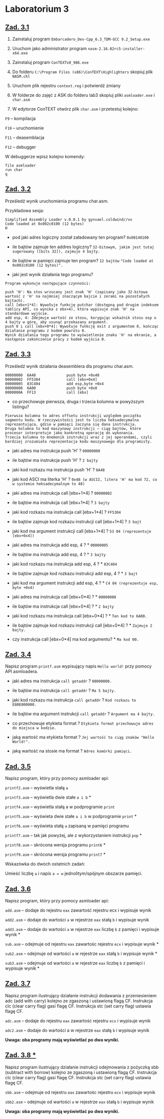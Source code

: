 # Laboratorium 3

## [Zad. 3.1]()

1. Zainstaluj program `Embarcadero_Dev-Cpp_6.3_TDM-GCC 9.2_Setup.exe`

2. Uruchom jako administrator program `nasm-2.16.02rc5-installer-x64.exe`

3. Zainstaluj program `ConTEXTv0_986.exe`

4. Do folderu `C:\Program Files (x86)\ConTEXT\Highlighters` skopiuj plik `NASM.chl`

5. Uruchom plik rejestru `context.reg` i potwierdź zmiany

6. W folderze do zajęć z ASK do folderu lab3 skopiuj pliki `asmloader.exe` i `char.asm`

7. W edytorze ConTEXT otwórz plik `char.asm` i przetestuj kolejno:

`F9`	–  kompilacja

`F10`	–  uruchomienie

`F11`	–  deasemblacja

`F12`	–  debugger

W debuggerze wpisz kolejno komendy:
```
file asmloader
run char
q
```
## [Zad. 3.2]()

Prześledź wynik uruchomienia programu char.asm. 

Przykładowa sesja: 
```
Simplified Assembly Loader v.0.0.1 by gynvael.coldwind//vx
Code loaded at 0x002c0100 (12 bytes)
H
```

- pod jaki adres logiczny został załadowany ten program? `0x00140100`

- ile bajtów zajmuje ten addres logiczny? `32-bitowym, jakim jest tutaj sugerowany ([bits 32]), zajmuje 4 bajty.`

- ile bajtów w pamięci zajmuje ten program?  `12 bajtów` `"Code loaded at 0x002c0100 (12 bytes)".` 

- jaki jest wynik działania tego programu?
```
Program wykonuje następujące czynności:

push 'H': Na stos wrzucany jest znak 'H' (zapisany jako 32-bitowa wartość z 'H' na najmniej znaczącym bajcie i zerami na pozostałych bajtach).
call [ebx+1*4]: Wywołuje funkcję putchar (dostępną pod drugim indeksem tablicy API, co wynika z ebx+4), która wypisuje znak 'H' na standardowe wyjście.
add esp, 4: Zdejmuje wartość ze stosu, korygując wskaźnik stosu esp o 4 bajty w górę, aby usunąć przekazany argument.
push 0 i call [ebx+0*4]: Wywołuje funkcję exit z argumentem 0, kończąc działanie programu z kodem powrotu 0.
Wynik działania tego programu to wyświetlenie znaku 'H' na ekranie, a następnie zakończenie pracy z kodem wyjścia 0.
```

## [Zad. 3.3]()

Prześledź wynik działania deasemblera dla programu char.asm.
```
00000000  6A48              push byte +0x48
00000002  FF5304            call [ebx+0x4]
00000005  83C404            add esp,byte +0x4
00000008  6A00              push byte +0x0
0000000A  FF13              call [ebx]
```

- co przechowuje pierwsza, druga i trzecia kolumna w powyższym listingu?
```
Pierwsza kolumna to adres offsetu instrukcji względem początku segmentu kodu. W rzeczywistości jest to liczba heksadecymalna reprezentująca, gdzie w pamięci zaczyna się dana instrukcja.
Druga kolumna to kod maszynowy instrukcji – ciąg bajtów, które procesor interpretuje jako konkretną operację do wykonania.
Trzecia kolumna to mnemonik instrukcji wraz z jej operandami, czyli bardziej zrozumiała reprezentacja kodu maszynowego dla programisty.
```

- jaki adres ma instrukcja push 'H' ? `00000000`

- ile bajtów ma instrukcja push 'H' ? `2 bajty`

- jaki kod rozkazu ma instrukcja push 'H' ? `6A48`

- jaki kod ASCI ma literka 'H' ? `0x48 (w ASCII, litera 'H' ma kod 72, co w systemie heksadecymalnym to 48)`


- jaki adres ma instrukcja call [ebx+1*4] ? `00000002`

- ile bajtów ma instrukcja call [ebx+1*4] ? `3 bajty`

- jaki kod rozkazu ma instrukcja call [ebx+1*4] ? `FF5304`
 
- ile bajtów zajmuje kod rozkazu instrukcji call [ebx+1*4] ? `3 bajt`

- jaki kod ma argument instrukcji call [ebx+1*4] ? `53 04 (reprezentuje [ebx+0x4])`


- jaki adres ma instrukcja add esp, 4 ? * `00000005`

- ile bajtów ma instrukcja add esp, 4 ? * `3 bajty`

- jaki kod rozkazu ma instrukcja add esp, 4 ? * `83C404`

- ile bajtów zajmuje kod rozkazu instrukcji add esp, 4 ? * `3 bajt`

- jaki kod ma argument instrukcji add esp, 4 ? * `C4 04 (reprezentuje esp, byte +0x4)`


- jaki adres ma instrukcja call [ebx+0*4] ? * `00000008`

- ile bajtów ma instrukcja call [ebx+0*4] ? * `2 bajty`

- jaki kod rozkazu ma instrukcja call [ebx+0*4] ? * `Ten kod to 6A00.`

- ile bajtów zajmuje kod rozkazu instrukcji call [ebx+0*4] ? * `Zajmuje 2 bajty.`

- czy instrukcja call [ebx+0*4] ma kod argumentu? * `Ma kod 00.`

## [Zad. 3.4]()

Napisz program `printf.asm` wypisujący napis `Hello world!` przy pomocy API asmloadera.

- jaki adres ma instrukcja `call getaddr` ? `00000000.`

- ile bajtów ma instrukcja `call getaddr` ? `Ma 5 bajty.`

- jaki kod rozkazu ma instrukcja `call getaddr` ? `Kod rozkazu to E80E000000.`

- ile bajtów ma argument instrukcji `call getaddr` ? `Argument ma 4 bajty.`


- co przechowuje etykieta format ? `Etykieta format przechowuje adres do miejsca w kodzie.`

- jaką wartość ma etykieta format ? `Jej wartość to ciąg znaków "Hello World!".`

- jaką wartość na stosie ma format ? `Adres komórki pamięci.`

## [Zad. 3.5]()

Napisz program, który przy pomocy asmloader api:

`printf2.asm` – wyświetla stałą `a`

`printf3.asm` – wyświetla dwie stałe `a i b` *

`printf4.asm` – wyświetla stałą a w podprogramie `print`

`printf5.asm` – wyświeta dwie stałe `a i b` w podprogramie `print` *

`printf6.asm` – wyświeta stałą `a` zapisaną w pamięci programu

`printf7.asm` – tak jak powyżej, ale z wykorzystaniem instrukcji `pop` *

`printf8.asm` – skrócona wersja programu `print6` *

`printf9.asm` – skrócona wersja programu `print7` *

Wskazówka do dwóch ostatnich zadań:

Umieść liczbę `a` i napis `a = w` jednolitym/spójnym obszarze pamięci.

## [Zad. 3.6]()

Napisz program, który przy pomocy asmloader api:

`add.asm` – dodaje do rejestru `eax` zawartość rejestru ecx i wypisuje wynik 

`add2.asm` – dodaje do wartości `a` w rejestrze `eax` stałą `b` i wypisuje wynik

`add3.asm` – dodaje do wartości `a` w rejestrze `eax` liczbę `b` z pamięci i wypisuje wynik *

`sub.asm` – odejmuje od rejestru `eax` zawartośc rejestru `ecx` i wypisuje wynik *

`sub2.asm` – odejmuje od wartości `a` w rejestrze `eax` stałą `b` i wypisuje wynik *

`sub3.asm` – odejmuje od wartości `a` w rejestrze `eax` liczbę `b` z pamięci i wypisuje wynik *

## [Zad. 3.7]()

Napisz program ilustrujący działanie instrukcji dodawania z przeniesieniem adc (add with carry) kolejno ze zgaszoną i ustawioną flagą CF. Instrukcja clc (clear carry flag) gasi flagę CF. Instrukcja stc (set carry flag) ustawia flagę CF.

`adc.asm`  – dodaje do rejestru `eax` zawartość rejestru `ecx` i wypisuje wynik 

`adc2.asm` – dodaje do wartości a w rejestrze `eax` stałą `b` i wypisuje wynik

**Uwaga: oba programy mają wyświetlać po dwa wyniki.**

## [Zad. 3.8 *]()

Napisz program ilustrujący działanie instrukcji odejmowania z pożyczką sbb (subtract with borrow) kolejno ze zgaszoną i ustawioną flagą CF. Instrukcja clc (clear carry flag) gasi flagę CF. Instrukcja stc (set carry flag) ustawia flagę CF.

`sbb.asm`  – odejmuje od rejestru `eax` zawartośc rejestru `ecx` i wypisuje wynik

`sbb2.asm` – odejmuje od wartości `a` w rejestrze `eax` stałą `b` i wypisuje wynik

**Uwaga: oba programy mają wyświetlać po dwa wyniki.**
